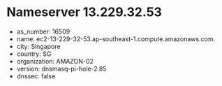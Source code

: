 # Nameserver 13.229.32.53

* as_number: 16509
* name: ec2-13-229-32-53.ap-southeast-1.compute.amazonaws.com.
* city: Singapore
* country: SG
* organization: AMAZON-02
* version: dnsmasq-pi-hole-2.85
* dnssec: false
